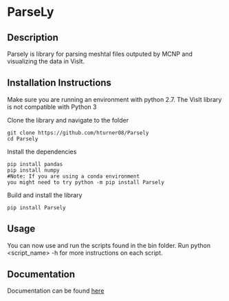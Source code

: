 # ParseLy
## Description
Parsely is library for parsing meshtal files outputed by MCNP and visualizing the
data in VisIt.
## Installation Instructions
Make sure you are running an environment with python 2.7. The VisIt library is not compatible with Python 3

Clone the library and navigate to the folder

    git clone https://github.com/hturner08/Parsely
    cd Parsely

Install the dependencies

    pip install pandas
    pip install numpy
    #Note: If you are using a conda environment
    you might need to try python -m pip install Parsely

Build and install the library

    pip install Parsely

## Usage
You can now use and run the scripts found in the bin folder. Run python <script_name> -h for more instructions on each script.

## Documentation
Documentation can be found [here](https://github.com/hturner08)
